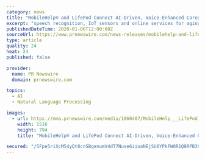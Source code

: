 ```yaml
---
category: news
title: "MobileHelp® and LifePod Connect AI-Driven, Voice-Enhanced Caregiving Solution with Emergency Response"
excerpt: "speech recognition, IoT sensors and online services for aging adults, works closely with families, professional caregivers, and senior living communities to support healthy, engaged and independent living and reduce the costs of long-term care. To learn more or to sign up for a LifePod subscription, visit https://lifepod.com."
publishedDateTime: 2020-01-06T12:00:00Z
sourceUrl: https://www.prnewswire.com/news-releases/mobilehelp-and-lifepod-connect-ai-driven-voice-enhanced-caregiving-solution-with-emergency-response-300980246.html
type: article
quality: 24
heat: 24
published: false

provider:
  name: PR Newswire
  domain: prnewswire.com

topics:
  - AI
  - Natural Language Processing

images:
  - url: https://mma.prnewswire.com/media/1060407/MobileHelp___LifePod_Solutions_Logo.jpg?p=facebook
    width: 1516
    height: 794
    title: "MobileHelp® and LifePod Connect AI-Driven, Voice-Enhanced Caregiving Solution with Emergency Response"

secured: "/5Fpe5riXcM54yQt8cnSBgenumV4dT7Nuse6iioaNEjSU0YPkFW0R1Q8RPB3CW51T5mtK9F6BVAkAKruDvQ4AAxTqPM991Ey7qSUjUzMkvFMiVgvVib9c389aA9eg+F2VFdbhXREchmyS5L7LOvgBdBVr8bOJrfczcsNTC2hr2WwgwOw7htgGSgFHYQbZt+l+LQZ2rMChaH8YDrco20JccG9VxjjUwKlro+bV1QakRG21uLK5m9cYAfTkKNwCkEIf2stZc5GGef9zFIbSrJwKw==;7d9dHEwfmmlUNovPVH850Q=="
---
```


